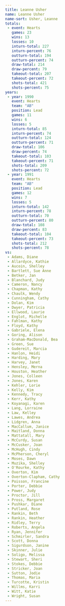 ```yaml
---
title: Leanne Usher
name: Leanne Usher
name-sort: Usher, Leanne
totals:
 - event: Hearts
   games: 23
   wins: 13
   losses: 10
   inturn-total: 227
   inturn-percent: 76
   outturn-total: 194
   outturn-percent: 74
   draw-total: 214
   draw-percent: 79
   takeout-total: 207
   takeout-percent: 72
   shots-total: 421
   shots-percent: 75
years:
 - year: 1990
   event: Hearts
   team: "AB"
   position: Lead
   games: 11
   wins: 6
   losses: 5
   inturn-total: 85
   inturn-percent: 74
   outturn-total: 124
   outturn-percent: 71
   draw-total: 106
   draw-percent: 74
   takeout-total: 103
   takeout-percent: 71
   shots-total: 209
   shots-percent: 72
 - year: 1991
   event: Hearts
   team: "AB"
   position: Lead
   games: 12
   wins: 7
   losses: 5
   inturn-total: 142
   inturn-percent: 78
   outturn-total: 70
   outturn-percent: 80
   draw-total: 108
   draw-percent: 83
   takeout-total: 104
   takeout-percent: 73
   shots-total: 212
   shots-percent: 78
vs:
 - Adams, Diane
 - Allardyce, Kathie
 - Aucoin, Shelley
 - Bartlett, Sue Anne
 - Betker, Jan
 - Blanchard, Judy
 - Cameron, Nancy
 - Chapman, Kathy
 - Chaulk, Wendy
 - Cunningham, Cathy
 - Dolan, Kim
 - Dwyer, Patricia
 - Ellwood, Laurie
 - Englot, Michelle
 - Fahlman, Kathy
 - Floyd, Kathy
 - Gabriele, Elena
 - Goring, Alison
 - Graham-MacDonald, Bea
 - Green, Sue
 - Gudereit, Marcia
 - Hanlon, Heidi
 - Harding, Mary
 - Harvey, Janet
 - Hensley, Merna
 - Houston, Heather
 - Jones, Colleen
 - Jones, Karen
 - Kehler, Lorie
 - Kelly, Kim
 - Kennedy, Tracy
 - Kerr, Kathy
 - Koyanagi, Karen
 - Lang, Lorraine
 - Law, Kelley
 - Lawes, Andrea
 - Lidgren, Anna
 - MacCallum, Janice
 - Maitland, Donna
 - Mattatall, Mary
 - McCurdy, Susan
 - McCusker, Joan
 - McHugh, Cindy
 - McPherson, Cheryl
 - Moses, Dawn
 - Muzika, Shelley
 - O'Rourke, Kathy
 - Overton, Kim
 - Overton-Clapham, Cathy
 - Poisson, Francine
 - Porter, Debbie
 - Power, Judy
 - Proctor, Jill
 - Pross, Margaret
 - Pushkar, Diane
 - Putland, Rose
 - Rankin, Beth
 - Rankin, Heather
 - Ridley, Terry
 - Roberts, Angela
 - Ryan, Jennifer
 - Schmirler, Sandra
 - Scott, Donna
 - Sigurdson, Janine
 - Skinner, Julie
 - Soligo, Melissa
 - Stewart, Sheri
 - Stokes, Debbie
 - Stricker, Joan
 - Sutton, Jodie
 - Thomas, Maria
 - Turcotte, Kristin
 - Willms, Karri
 - Witt, Katie
 - Wright, Susan
---
```

